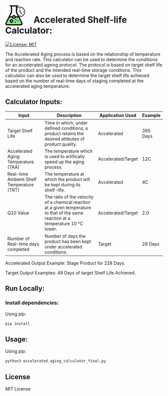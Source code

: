 # <img src="accelerated_aging_logo.png" style="width:64px;padding-right:20px; margin-bottom:-8px"> Accelerated Shelf-life Calculator:

[![License: MIT](https://img.shields.io/badge/License-MIT-yellow.svg)](LICENSE)

The Accelerated Aging process is based on the relationship of temperature and reaction rate.
This calculator can be used to determine the conditions for an accelerated ageing protocol. The protocol is based on target shelf life of the product and the intended real-time storage conditions.
This calculator can also be used to determine the target shelf life achieved based on the number of real-time days of staging completed at the accelerated aging temperature.

## Calculator Inputs:

| Input | Description | Application Used | Example |
| --- | --- | --- | ---|
| Target Shelf Life | Time in which, under defined conditions, a product retains the desired attibutes of product quality. | Accelerated | 395 Days |
| Accelerated Aging Temperature (TAA) | The temperature which is used to artifically speed up the aging process. | Accelerated/Target | 12C |
| Real-time Ambient Shelf Temperature (TRT) | The temperature at which the product will be kept during its shelf-life. | Accelerated | 4C |
| Q10 Value | The ratio of the velocity of a chemical reaction at a given temperature to that of the same reaction at a temperature 10 °C lower. | Accelerated/Target | 2.0 |
| Number of Real-time days completed | Number of days the product has been kept under accelerated conditions. | Target | 28 Days |

Accelerated Output Example: Stage Product for 228 Days.

Target Output Examples: 49 Days of target Shelf Life Achieved.

## Run Locally:

### Install dependencies:

Using pip:
```sh
pip install 
```

## Usage:

Using pip:
```sh
python3 accelerated_aging_calculator_final.py
```

## License
MIT License
